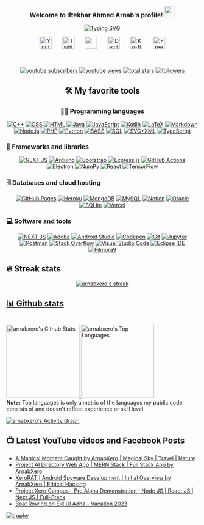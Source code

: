 <h3 align="center">
  Welcome to Iftekhar Ahmed Arnab's profile!
  <img src="https://media.giphy.com/media/hvRJCLFzcasrR4ia7z/giphy.gif" width="28">
</h3>

<!-- Typing SVG by arnabxero - https://github.com/arnabxero/readme-typing-svg -->
<p align="center">
<a href="https://git.io/typing-svg"><img src="https://readme-typing-svg.herokuapp.com?font=Fira+Code&duration=2000&pause=100&center=true&vCenter=true&multiline=true&width=700&height=200&lines=Hello%2C+I+am+Iftekhar+Ahmed+Arnab;A+CS+Graduate;Software+Engineer+at+Dorik;+A+Robotics+Enthusiast;Researcher+%26+Co-Author+at+NEUB+%26+Auburn+University" alt="Typing SVG" /></a>
</p>

<!-- Social icons section -->
<p align="center">
<a href="https://www.youtube.com/channel/UC8aV270kGoi54CAamzSjL9Q" target="_blank"><img width="32px" alt="Youtube" title="Youtube" src="https://i.imgur.com/qiXu7b2.png"/></a>
  &#8287;&#8287;&#8287;&#8287;&#8287;
  <a href="https://twitter.com/ia_arnab" target="_blank"><img width="32px" alt="Twitter" title="Twitter" src="https://i.imgur.com/OXZM1L6.png"/></a>
  &#8287;&#8287;&#8287;&#8287;&#8287;
  <a href="https://discord.gg/ATj4B9uM" alt="ArnabXero Tips Discussion & Support Server" target="_blank"><img width="32px" src="https://i.imgur.com/OViZO8J.png"/></a>
  &#8287;&#8287;&#8287;&#8287;&#8287;
  <a href="https://dev.to/arnabxero" target="_blank"><img width="32px" alt="Dev.to" title="arnabxero Dev.to" src="https://i.imgur.com/mVm29vK.png"></a>
  &#8287;&#8287;&#8287;&#8287;&#8287;
  <a href="https://ko-fi.com/arnabxero" target="_blank"><img width="32px" alt="Ko-fi" title="Buy me a coffee" src="https://i.imgur.com/PpLeD3K.png"/></a>
  &#8287;&#8287;&#8287;&#8287;&#8287;
  <a href="https://www.facebook.com/iftekharahmed.arnab.0" target="_blank"><img width="32px" alt="Free Stuff" title="My Facebook Profile" src="https://i.imgur.com/pDlxXzs.png"/></a>
</p>

<br/>

<!-- Social badges section -->
<!-- Badges with custom icons - https://github.com/arnabxero/custom-icon-badges -->
<!-- YouTube stats - https://github.com/arnabxero/github-readme-youtube-stats -->
<!-- View counter - https://github.com/arnabxero/Simple-View-Counter -->
<!-- Star counter - https://github.com/idealclover/GitHub-Star-Counter -->
<p align="center">	
  <a href="https://www.youtube.com/channel/UC8aV270kGoi54CAamzSjL9Q?sub_confirmation=1">
    <img alt="youtube subscribers" title="Subscribe to my YouTube channel" src="https://custom-icon-badges.herokuapp.com/youtube/channel/subscribers/UC8aV270kGoi54CAamzSjL9Q?color=%23E05D44&label=SUBSCRIBE&logo=video&logoColor=white&style=for-the-badge&labelColor=CE4630"/></a> 
  <a href="https://www.youtube.com/channel/UC8aV270kGoi54CAamzSjL9Q">
    <img alt="youtube views" title="YouTube views" src="https://custom-icon-badges.herokuapp.com/youtube/channel/views/UC8aV270kGoi54CAamzSjL9Q?color=%23E1AD0E&logo=video&logoColor=white&style=for-the-badge&labelColor=C79600"/></a> 
  <a href="https://github.com/arnabxero?tab=repositories&sort=stargazers">
    <img alt="total stars" title="Total stars on GitHub" src="https://custom-icon-badges.herokuapp.com/badge/dynamic/json?logo=star&color=55960c&labelColor=488207&label=Stars&style=for-the-badge&query=%24.stars&url=https://api.github-star-counter.workers.dev/user/arnabxero"/></a>
  <a href="https://github.com/arnabxero?tab=followers">
    <img alt="followers" title="Follow me on Github" src="https://custom-icon-badges.herokuapp.com/github/followers/arnabxero?color=236ad3&labelColor=1155ba&style=for-the-badge&logo=person-add&label=Follow&logoColor=white"/></a>
<!--  <a href="https://github.com/arnabxero/">
    <img alt="views" title="GitHub profile views" src="https://viewcountxero.000webhostapp.com/"/></a>-->
</p>



<center>

## 🛠️ My favorite tools

</center>

<center>

### 👨‍💻 Programming languages

</center>

<p align="center">
    <a href="https://github.com/search?q=user%3Aarnabxero+language%3Acpp"><img alt="C++" src="https://custom-icon-badges.herokuapp.com/badge/C++-9C033A.svg?logo=cpp2&logoColor=white"></a>
    <a href="https://github.com/search?q=user%3Aarnabxero+language%3Acss"><img alt="CSS" src="https://img.shields.io/badge/CSS-1572B6.svg?logo=css3&logoColor=white"></a>
    <a href="https://github.com/search?q=user%3Aarnabxero+language%3Ahtml"><img alt="HTML" src="https://img.shields.io/badge/HTML-E34F26.svg?logo=html5&logoColor=white"></a>
    <a href="https://github.com/search?q=user%3Aarnabxero+language%3Ajava"><img alt="Java" src="https://img.shields.io/badge/Java-007396.svg?logo=java&logoColor=white"></a>
    <a href="https://github.com/search?q=user%3Aarnabxero+language%3Ajavascript"><img alt="JavaScript" src="https://img.shields.io/badge/JavaScript-F7DF1E.svg?logo=javascript&logoColor=black"></a>
    <a href="https://github.com/search?q=user%3Aarnabxero+language%3Akotlin"><img alt="Kotlin" src="https://img.shields.io/badge/Kotlin-0095D5.svg?logo=Kotlin&logoColor=white"></a>
    <a href="https://github.com/search?q=user%3Aarnabxero+language%3Atex"><img alt="LaTeX" src="https://img.shields.io/badge/LaTeX-008080.svg?logo=LaTeX&logoColor=white"></a>
    <a href="https://github.com/search?q=user%3Aarnabxero+language%3Amarkdown"><img alt="Markdown" src="https://img.shields.io/badge/Markdown-000000.svg?logo=markdown&logoColor=white"></a>
    <a href="https://github.com/search?q=user%3Aarnabxero+language%3Ajavascript"><img alt="Node.js" src="https://img.shields.io/badge/Node.js-43853D.svg?logo=node.js&logoColor=white"></a>
    <a href="https://github.com/search?q=user%3Aarnabxero+language%3Aphp"><img alt="PHP" src="https://img.shields.io/badge/PHP-777BB4.svg?logo=php&logoColor=white"></a>
    <a href="https://github.com/search?q=user%3Aarnabxero+language%3Apython"><img alt="Python" src="https://img.shields.io/badge/Python-14354C.svg?logo=python&logoColor=white"></a>
    <a href="https://github.com/search?q=user%3Aarnabxero+language%3Asass"><img alt="SASS" src="https://img.shields.io/badge/Sass-hotpink.svg?logo=SASS&logoColor=white"></a>
    <a href="https://github.com/search?q=user%3Aarnabxero+language%3Asql"><img alt="SQL" src="https://custom-icon-badges.herokuapp.com/badge/SQL-025E8C.svg?logo=database&logoColor=white"></a>
    <a href="https://github.com/search?q=user%3Aarnabxero+language%3Asvg"><img alt="SVG+XML" src="https://img.shields.io/badge/SVG%2BXML-e0982c.svg?logo=svg&logoColor=white"></a>
    <a href="https://github.com/search?q=user%3Aarnabxero+language%3AtypeScript"><img alt="TypeScript" src="https://img.shields.io/badge/TypeScript-007ACC.svg?logo=typescript&logoColor=white"></a>
</p>

### 🧰 Frameworks and libraries

<p align="center">
    <a href="#"><img alt="NEXT JS" src="https://img.shields.io/badge/Next.js-000000?logo=next.js&logoColor=white"></a>
    <a href="#"><img alt="Arduino" src="https://img.shields.io/badge/-Arduino-00979D?logo=Arduino&logoColor=white"></a>
    <a href="#"><img alt="Bootstrap" src="https://img.shields.io/badge/Bootstrap-7952B3.svg?logo=bootstrap&logoColor=white"></a>
    <a href="#"><img alt="Express.js" src="https://img.shields.io/badge/Express.js-404d59.svg?logo=express&logoColor=white"></a>
    <a href="#"><img alt="GitHub Actions" src="https://img.shields.io/badge/GitHub%20Actions-2671E5.svg?logo=github%20actions&logoColor=white"></a>
    <a href="#"><img alt="Electron" src="https://img.shields.io/badge/Electron-20232e.svg?logo=electron&logoColor=white"></a>
    <a href="#"><img alt="NumPy" src="https://img.shields.io/badge/Numpy-013243.svg?logo=numpy&logoColor=white"></a>
    <a href="#"><img alt="React" src="https://img.shields.io/badge/React-20232a.svg?logo=react&logoColor=%2361DAFB"></a>
    <a href="#"><img alt="TensorFlow" src="https://img.shields.io/badge/TensorFlow-FF6F00.svg?logo=TensorFlow&logoColor=white"></a>
</p>

### 🗄️ Databases and cloud hosting

<p align="center">
    <a href="#"><img alt="GitHub Pages" src="https://img.shields.io/badge/GitHub%20Pages-327FC7.svg?logo=github&logoColor=white"></a>
    <a href="#"><img alt="Heroku" src="https://img.shields.io/badge/Heroku-430098.svg?logo=heroku&logoColor=white"></a>
    <a href="#"><img alt="MongoDB" src ="https://img.shields.io/badge/MongoDB-4ea94b.svg?logo=mongodb&logoColor=white"></a>
    <a href="#"><img alt="MySQL" src="https://img.shields.io/badge/MySQL-00f.svg?logo=mysql&logoColor=white"></a>
    <a href="#"><img alt="Notion" src="https://img.shields.io/badge/Notion-010101.svg?logo=notion&logoColor=white"></a>
    <a href="#"><img alt="Oracle" src ="https://img.shields.io/badge/Oracle-F00000.svg?logo=oracle&logoColor=white"></a>
    <a href="#"><img alt="SQLite" src ="https://img.shields.io/badge/SQLite-07405e.svg?logo=sqlite&logoColor=white"></a>
    <a href="#"><img alt="Vercel" src="https://img.shields.io/badge/Vercel-000000.svg?logo=vercel&logoColor=white"></a>
</p>

### 💻 Software and tools

<p align="center">
    <a href="#"><img alt="NEXT JS" src="https://img.shields.io/badge/Next.js-000000?logo=next.js&logoColor=white"></a>
    <a href="#"><img alt="Adobe" src="https://img.shields.io/badge/Adobe-FF0000.svg?logo=adobe&logoColor=white"></a>
    <a href="#"><img alt="Android Studio" src="https://img.shields.io/badge/Android%20Studio-008678.svg?logo=android-studio&logoColor=white"></a>
    <a href="#"><img alt="Codepen" src="https://img.shields.io/badge/Codepen-000000.svg?logo=codepen&logoColor=white"></a>
    <a href="#"><img alt="Git" src="https://img.shields.io/badge/Git-F05033.svg?logo=git&logoColor=white"></a>
    <a href="#"><img alt="Jupyter" src="https://img.shields.io/badge/Jupyter-F37626.svg?logo=Jupyter&logoColor=white"></a>
    <a href="#"><img alt="Postman" src="https://img.shields.io/badge/Postman-FF6C37?logo=postman&logoColor=white"></a>
    <a href="#"><img alt="Stack Overflow" src="https://img.shields.io/badge/-Stack%20Overflow-FE7A16?logo=stack-overflow&logoColor=white"></a>
    <a href="#"><img alt="Visual Studio Code" src="https://img.shields.io/badge/Visual%20Studio%20Code-0078d7.svg?logo=visual-studio-code&logoColor=white"></a>
    <a href="#"><img alt="Eclipse IDE" src="https://img.shields.io/badge/-Eclipse-blueviolet.svg?logo=eclipse&logoColor=white"></a>
    <a href="#"><img alt="Filmora9" src="https://img.shields.io/badge/-Filmora9-blue.svg?logo=wondershare&logoColor=white"></a>   
</p>

## 🔥 Streak stats

<!-- GitHub Readme Streak Stats - https://github.com/arnabxero/github-readme-streak-stats -->
<p align="center">
  <a href="https://github.com/arnabxero?tab=repositories">
    <img title="stats" alt="arnabxero's streak" src="https://github-readme-streak-stats.herokuapp.com/?user=arnabxero&theme=dark-metallian&hide_border=false"/>
	</p>

<!-- Some badges are from https://github.com/Ileriayo/markdown-badges -->


## 📊 Github stats

<!-- https://github.com/anuraghazra/github-readme-stats -->
  <br/>
    <a href="https://github.com/arnabxero">
    <img alt="arnabxero's Github Stats" src="https://github-readme-stats.vercel.app/api?username=arnabxero&show_icons=true&count_private=true&theme=react&hide_border=true&bg_color=1F222E&title_color=F85D7F&icon_color=F8D866" height="192px"/>
    </a>
  <a href="https://github.com/arnabxero">
  <img alt="arnabxero's Top Languages" src="https://github-readme-stats.vercel.app/api/top-langs/?username=arnabxero&langs_count=8&layout=compact&theme=react&hide_border=true&bg_color=1F222E&title_color=F85D7F&icon_color=F8D866&hide=Jupyter%20Notebook" height="192px"/>
</a>
  <br/>
  <b>Note:</b> Top languages is only a metric of the languages my public code consists of and doesn't reflect experience or skill level.



<!-- https://github.com/jamesgeorge007/github-activity-readme -->


<!-- https://github.com/ashutosh00710/github-readme-activity-graph -->
<a href="https://github.com/arnabxero"><img alt="arnabxero's Activity Graph" src="https://activity-graph.herokuapp.com/graph?username=arnabxero&bg_color=1F222E&color=F8D866&line=F85D7F&point=FFFFFF&hide_border=true" /></a>



## 📺 Latest YouTube videos and Facebook Posts

<!-- BLOG-POST-LIST:START -->
- [A Magical Moment Caught by ArnabXero | Magical Sky | Travel | Nature](https://www.youtube.com/watch?v=Q6vGu1onGKc)
- [Project AI Directory Web App | MERN Stack | Full Stack App by ArnabXero](https://www.youtube.com/watch?v=gmDstNSQ398)
- [XeroRAT | Android Spyware Development | Initial Overview by ArnabXero | Ethical Hacking](https://www.youtube.com/watch?v=12rRIKlNako)
- [Project Xero Campus - Pre Alpha Demonstration | Node JS | React JS | Next JS | Full-Stack](https://www.youtube.com/watch?v=khHK6yo1-vs)
- [Boat Rowing on Eid Ul Adha - Vacation 2023](https://www.youtube.com/watch?v=mqyOM8pC2Xo)
<!-- BLOG-POST-LIST:END --> 
	
	
	
	
	
	
	
	
	
[![trophy](https://github-profile-trophy.vercel.app/?username=arnabxero&theme=onedark)](https://github.com/arnabxero/github-profile-trophy)
